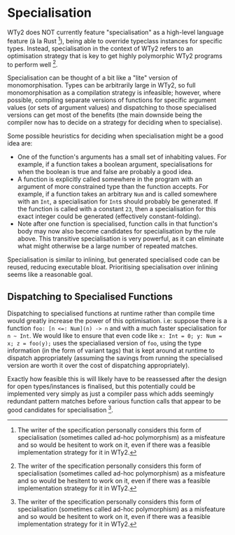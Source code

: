 # Specialisation

WTy2 does NOT currently feature "specialisation" as a high-level language feature (à la Rust [^note]), being able to override typeclass instances for specific types. Instead, specialisation in the context of WTy2 refers to an optimisation strategy that is key to get highly polymorphic WTy2 programs to perform well [^note].

Specialisation can be thought of a bit like a "lite" version of monomorphisation. Types can be arbitrarily large in WTy2, so full monomorphisation as a compilation strategy is infeasible; however, where possible, compiling separate versions of functions for specific argument values (or sets of argument values) and dispatching to those specialised versions can get most of the benefits (the main downside being the compiler now has to decide on a strategy for deciding when to specialise).

Some possible heuristics for deciding when specialisation might be a good idea are:

- One of the function's arguments has a small set of inhabiting values. For example, if a function takes a boolean argument, specialisations for when the boolean is true and false are probably a good idea.
- A function is explicitly called somewhere in the program with an argument of more constrained type than the function accepts. For example, if a function takes an arbitrary `Num` and is called somewhere with an `Int`, a specialisation for `Int`s should probably be generated. If the function is called with a constant `23`, then a specialisation for this exact integer could be generated (effectively constant-folding).
- Note after one function is specialised, function calls in that function's body may now also become candidates for specialisation by the rule above. This transitive specialisation is very powerful, as it can eliminate what might otherwise be a large number of repeated matches.

Specialisation is similar to inlining, but generated specialised code can be reused, reducing executable bloat. Prioritising specialisation over inlining seems like a reasonable goal.

## Dispatching to Specialised Functions

Dispatching to specialised functions at runtime rather than compile time would greatly increase the power of this optimisation. i.e: suppose there is a function `foo: [n <=: Num](n) -> n` and with a much faster specialisation for `n ~ Int`. We would like to ensure that even code like `x: Int = 0; y: Num = x; z = foo(y);` uses the specialiased version of `foo`, using the type information (in the form of variant tags) that is kept around at runtime to dispatch appropriately (assuming the savings from running the specialised version are worth it over the cost of dispatching appropriately).

Exactly how feasible this is will likely have to be reassessed after the design for open types/instances is finalised, but this potentially could be implemented very simply as just a compiler pass which adds seemingly redundant pattern matches before various function calls that appear to be good candidates for specialisation [^note].

[^note]: The writer of the specification personally considers this form of specialisation (sometimes called ad-hoc polymorphism) as a misfeature and so would be hesitent to work on it, even if there was a feasible implementation strategy for it in WTy2.
[^note]: À la Haskell - https://wiki.haskell.org/Inlining_and_Specialisation#What_is_specialisation.3F
[^note]: Of course, pattern matches on open types are not available as a feature in the source language, but when it comes to implementation, values of open types will still be tagged.
